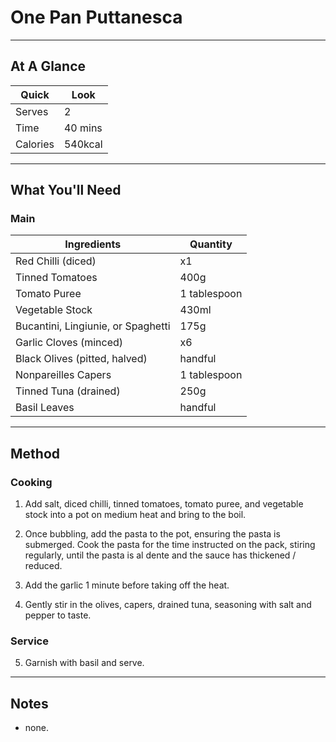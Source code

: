 # One Pan Puttanesca

---

## At A Glance

Quick | Look
-- | --
Serves | 2
Time | 40 mins
Calories | 540kcal

---

## What You'll Need

### **Main**

Ingredients | Quantity
-- | --
Red Chilli (diced) | x1
Tinned Tomatoes | 400g
Tomato Puree | 1 tablespoon
Vegetable Stock | 430ml
Bucantini, Lingiunie, or Spaghetti | 175g
Garlic Cloves (minced) | x6
Black Olives (pitted, halved) | handful
Nonpareilles Capers | 1 tablespoon
Tinned Tuna (drained) | 250g
Basil Leaves | handful

---

## Method

### **Cooking**

1. Add salt, diced chilli, tinned tomatoes, tomato puree, and vegetable stock into a pot on medium heat and bring to the boil.

2. Once bubbling, add the pasta to the pot, ensuring the pasta is submerged. Cook the pasta for the time instructed on the pack, stiring regularly, until the pasta is al dente and the sauce has thickened / reduced.

3. Add the garlic 1 minute before taking off the heat.

4. Gently stir in the olives, capers, drained tuna, seasoning with salt and pepper to taste.

### **Service**

5. Garnish with basil and serve.

---

## Notes

- none.